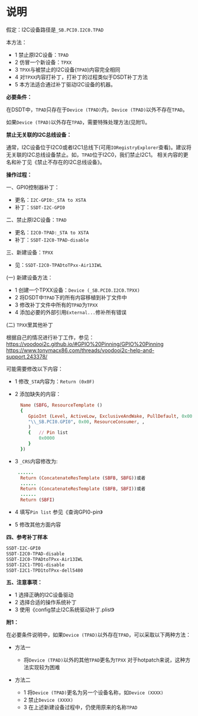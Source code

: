 
说明
===
假定：I2C设备路径是`_SB.PCI0.I2C0.TPAD`

本方法：

- 1 禁止原I2C设备：`TPAD`
- 2 仿冒一个新设备：`TPXX`
- 3 `TPXX`与被禁止的I2C设备(`TPAD`)内容完全相同
- 4 对`TPXX`内容打补丁，打补丁的过程类似于DSDT补丁方法
- 5 本方法适合通过补丁驱动I2C设备的机器。



**必要条件：**

在DSDT中，`TPAD`只存在于`Device (TPAD)`内，`Device (TPAD)`以外不存在`TPAD`。

如果`Device (TPAD)`以外存在`TPAD`，需要特殊处理方法(见附1)。



**禁止无关联的I2C总线设备：**

通常，I2C设备位于I2C0或者I2C1总线下(可用`IORegistryExplorer`查看)。建议将无关联的I2C总线设备禁止。如，`TPAD`位于I2C0，我们禁止I2C1。
相关内容的更名和补丁见《禁止不存在的I2C总线设备》。


**操作过程：**

一、GPI0控制器补丁：

- 更名：`I2C-GPI0:_STA to XSTA`
- 补丁：`SSDT-I2C-GPI0`

二、禁止原I2C设备：`TPAD`

- 更名：`I2C0-TPAD:_STA to XSTA`
- 补丁：`SSDT-I2C0-TPAD-disable`

三、新建设备：`TPXX`

- 见：`SSDT-I2C0-TPADtoTPxx-Air13IWL`



(一) 新建设备方法：

- 1 创建一个TPXX设备：`Device (_SB.PCI0.I2C0.TPXX)`
- 2 将DSDT中`TPAD`下的所有内容移植到补丁文件中
- 3 修改补丁文件中所有的`TPAD`为`TPXX`
- 4 添加必要的外部引用`External...`修补所有错误

(二) `TPXX`里其他补丁

根据自己的情况进行补丁工作，参见：
https://voodooi2c.github.io/#GPIO%20Pinning/GPIO%20Pinning
https://www.tonymacx86.com/threads/voodooi2c-help-and-support.243378/

可能需要修改以下内容：

- 1 修改`_STA`内容为：`Return (0x0F)`

- 2 添加缺失的内容：

  ```ruby
    Name (SBFG, ResourceTemplate ()
    {
       GpioInt (Level, ActiveLow, ExclusiveAndWake, PullDefault, 0x0000,
       "\\_SB.PCI0.GPI0", 0x00, ResourceConsumer, ,
       )
       {   // Pin list
           0x0000
       }
    })
  ```

  

- 3 `_CRS`内容修改为:

  ```ruby
   ......
    Return (ConcatenateResTemplate (SBFB, SBFG))或者
    ......
    Return (ConcatenateResTemplate (SBFB, SBFI))或者
    ......
    Return (SBFI)
  ```

  

- 4 填写`Pin list`
    参见《查询GPI0-pin》

- 5 修改其他方面内容

**四、参考补丁样本**

```bash
SSDT-I2C-GPI0
SSDT-I2C0-TPAD-disable
SSDT-I2C0-TPADtoTPxx-Air13IWL
SSDT-I2C1-TPD1-disable
SSDT-I2C1-TPD1toTPxx-dell5480
```



**五、注意事项：**

- 1 选择正确的I2C设备驱动
- 2 选择合适的操作系统补丁
- 3 使用《config禁止I2C系统驱动补丁.plist》

**附1：**

在必要条件说明中，如果`Device (TPAD)`以外存在`TPAD`，可以采取以下两种方法：

- 方法一
  - 将`Device (TPAD)`以外的其他`TPAD`更名为`TPXX`
    对于hotpatch来说，这种方法实现较为困难

- 方法二

  - 1 将`Device (TPAD)`更名为另一个设备名称，如`Device (XXXX)`
  - 2 禁止`Device (XXXX)`
  - 3 在上述新建设备过程中，仍使用原来的名称`TPAD`

  




